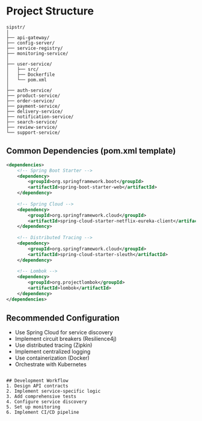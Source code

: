 # Project Structure

```
sipstr/
│
├── api-gateway/
├── config-server/
├── service-registry/
├── monitoring-service/
│
├── user-service/
│   ├── src/
│   ├── Dockerfile
│   └── pom.xml
│
├── auth-service/
├── product-service/
├── order-service/
├── payment-service/
├── delivery-service/
├── notification-service/
├── search-service/
├── review-service/
└── support-service/
```

## Common Dependencies (pom.xml template)
```xml
<dependencies>
    <!-- Spring Boot Starter -->
    <dependency>
        <groupId>org.springframework.boot</groupId>
        <artifactId>spring-boot-starter-web</artifactId>
    </dependency>
    
    <!-- Spring Cloud -->
    <dependency>
        <groupId>org.springframework.cloud</groupId>
        <artifactId>spring-cloud-starter-netflix-eureka-client</artifactId>
    </dependency>
    
    <!-- Distributed Tracing -->
    <dependency>
        <groupId>org.springframework.cloud</groupId>
        <artifactId>spring-cloud-starter-sleuth</artifactId>
    </dependency>
    
    <!-- Lombok -->
    <dependency>
        <groupId>org.projectlombok</groupId>
        <artifactId>lombok</artifactId>
    </dependency>
</dependencies>
```

## Recommended Configuration
- Use Spring Cloud for service discovery
- Implement circuit breakers (Resilience4j)
- Use distributed tracing (Zipkin)
- Implement centralized logging
- Use containerization (Docker)
- Orchestrate with Kubernetes
```

## Development Workflow
1. Design API contracts
2. Implement service-specific logic
3. Add comprehensive tests
4. Configure service discovery
5. Set up monitoring
6. Implement CI/CD pipeline